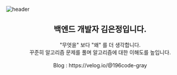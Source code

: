 ![header](https://capsule-render.vercel.app/api?type=waving&color=auto&height=280&section=header&text=Hello!&fontSize=70&animation=fadeIn&fontAlignY=38&desc=Nice%20to%20meet%20you&descAlignY=60)

<div align="center"> <h2> 백엔드 개발자 김은정입니다. </h2> </div>

<div align="center"> "무엇을" 보다 "왜" 를 더 생각합니다. </div>

<div align="center"> 꾸준히 알고리즘 문제를 풀며 알고리즘에 대한 이해도를 높입니다. </div>

</br>

<div align="center"> Blog : https://velog.io/@196code-gray </div>
